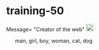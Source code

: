 # training-50
<!doctype html>
<html>
<title>
  Hi, world
  </title>
  <body>
  Message= "Creator of the web"
    <image src="cat.jpg"
           <image src="https://www.facebook.com/photo.php?fbid=10151935272866790&set=a.441192986789&type=3&theater" hight="10" width="20">
           
  </body>
  
<ol>
  man, girl, boy, woman, cat, dog
  </ol>
  </html>
  
